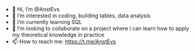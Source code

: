 - 👋 Hi, I’m @AnstEvs
- 👀 I’m interested in coding, building tables, data analysis
- 🌱 I’m currently learning SQL
- 💞️ I’m looking to collaborate on a project where I can learn how to apply my theoretical knowledge in practice
- 📫 How to reach me: https://t.me/AnstEvs

<!---
AnstEvs/AnstEvs is a ✨ special ✨ repository because its `README.md` (this file) appears on your GitHub profile.
You can click the Preview link to take a look at your changes.
--->
